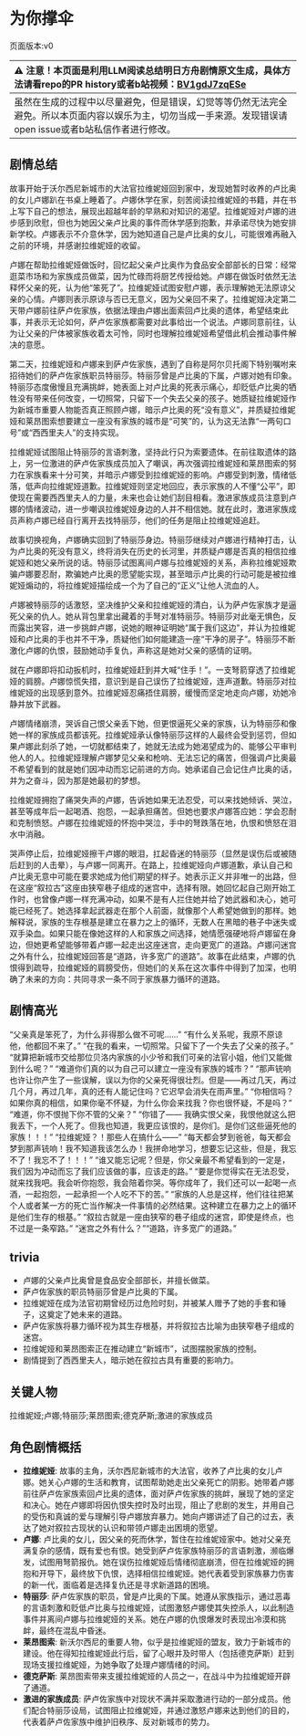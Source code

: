 # 为你撑伞
页面版本:v0
 

| :warning: 注意！本页面是利用LLM阅读总结明日方舟剧情原文生成，具体方法请看repo的PR history或者b站视频：[BV1gdJ7zqESe](https://www.bilibili.com/video/BV1gdJ7zqESe/)         |
|:----------------------------|
| 虽然在生成的过程中以尽量避免，但是错误，幻觉等等仍然无法完全避免。所以本页面内容以娱乐为主，切勿当成一手来源。发现错误请open issue或者b站私信作者进行修改。|



## 剧情总结
故事开始于沃尔西尼新城市的大法官拉维妮娅回到家中，发现她暂时收养的卢比奥的女儿卢娜趴在书桌上睡着了。卢娜休学在家，刻苦阅读拉维妮娅的书籍，并在书上写下自己的想法，展现出超越年龄的早熟和对知识的渴望。拉维妮娅对卢娜的进步感到欣慰，但也为她因父亲卢比奥的事件而休学感到抱歉，并承诺尽快为她安排新学校。卢娜表示不介意休学，因为她知道自己是卢比奥的女儿，可能很难再融入之前的环境，并感谢拉维妮娅的收留。

卢娜在帮助拉维妮娅做饭时，回忆起父亲卢比奥作为食品安全部部长的日常：经常逛菜市场和为家族成员做菜，因为忙碌而将厨艺传授给她。卢娜在做饭时依然无法释怀父亲的死，认为他“笨死了”。拉维妮娅试图安慰卢娜，表示理解她无法原谅父亲的心情。卢娜则表示原谅与否已无意义，因为父亲回不来了。拉维妮娅决定第二天带卢娜前往萨卢佐家族，依据法理由卢娜出面索回卢比奥的遗体，希望结束此事，并表示无论如何，萨卢佐家族都需要对此事给出一个说法。卢娜同意前往，认为让父亲的尸体被家族收着太可怜，同时也理解拉维妮娅希望借此机会推动事件解决的意愿。

第二天，拉维妮娅和卢娜来到萨卢佐家族，遇到了自称是阿尔贝托阁下特别嘱咐来招待她们的萨卢佐家族职员特丽莎。特丽莎曾是卢比奥的下属，卢娜对她有印象。特丽莎态度傲慢且充满挑衅，她表面上对卢比奥的死表示痛心，却贬低卢比奥的牺牲没有带来任何改变，一切照常，只留下一个失去父亲的孩子。她质疑拉维妮娅作为新城市重要人物能否真正照顾卢娜，暗示卢比奥的死“没有意义”，并质疑拉维妮娅和莱昂图索想要建立一座没有家族的城市是“可笑”的，认为这无法靠“一两句口号”或“西西里夫人”的支持实现。

拉维妮娅试图阻止特丽莎的言语刺激，坚持此行只为索要遗体。在前往取遗体的路上，另一位激进的萨卢佐家族成员加入了嘲讽，再次强调拉维妮娅和莱昂图索的努力在家族看来十分可笑，并暗示卢娜受到拉维妮娅的影响。卢娜受到刺激，情绪低落，低声向拉维妮娅道歉。拉维妮娅则坚定地回应，表示家族的人不懂“公平”，即使现在需要西西里夫人的力量，未来也会让她们刮目相看。激进家族成员注意到卢娜的情绪波动，进一步嘲讽拉维妮娅身边的人并不相信她。就在此时，激进家族成员声称卢娜已经自行离开去找特丽莎，他们的任务是阻止拉维妮娅追赶。

故事切换视角，卢娜确实回到了特丽莎身边。特丽莎继续对卢娜进行精神打击，认为卢比奥的死没有意义，终将消失在历史的长河里，并质疑卢娜是否真的相信拉维妮娅和她父亲所说的话。特丽莎试图离间卢娜与拉维妮娅的关系，声称拉维妮娅欺骗卢娜要忍耐，欺骗她卢比奥的愿望能实现，甚至暗示卢比奥的行动可能是被拉维妮娅煽动的，将拉维妮娅描绘成一个为了自己的“正义”让他人流血的人。

卢娜被特丽莎的话激怒，坚决维护父亲和拉维妮娅的清白，认为萨卢佐家族才是逼死父亲的仇人。她从背包里拿出藏着的手弩对准特丽莎。特丽莎对此毫无惧色，反而露出笑容，进一步挑衅卢娜，说她的眼神证明她“属于我们这边”，并认为拉维妮娅和卢比奥的手也并不干净，质疑他们如何能建造一座“干净的房子”。特丽莎不断激化卢娜的仇恨，鼓励她动手复仇，声称这是她对父亲的感情的证明。

就在卢娜即将扣动扳机时，拉维妮娅赶到并大喊“住手！”。一支弩箭穿透了拉维妮娅的肩膀。卢娜惊慌失措，意识到是自己误伤了拉维妮娅，连声道歉。特丽莎对拉维妮娅的出现感到意外。拉维妮娅忍痛捂住肩膀，缓慢而坚定地走向卢娜，劝她冷静并放下武器。

卢娜情绪崩溃，哭诉自己恨父亲丢下她，但更恨逼死父亲的家族，认为特丽莎和像她一样的家族成员都该死。拉维妮娅承认像特丽莎这样的人最终会受到惩罚，但如果卢娜此刻杀了她，一切就都结束了，她就无法成为她渴望成为的、能够公平审判他人的人。拉维妮娅理解卢娜梦见父亲和枪响、无法忘记的痛苦，但强调卢比奥最不希望看到的就是她们因冲动而忘记前进的方向。她承诺自己会记住卢比奥的话，并为之奋斗，因为那是她最初的梦想。

拉维妮娅拥抱了痛哭失声的卢娜，告诉她如果无法忍受，可以来找她倾诉、哭泣，甚至等成年后一起喝酒、抱怨，一起承担痛苦。但她也要求卢娜答应她：学会忍耐和克制愤怒。卢娜在拉维妮娅的怀抱中哭泣，手中的弩跌落在地，仇恨和愤怒在泪水中消融。

哭声停止后，拉维妮娅擦干卢娜的眼泪，扛起昏迷的特丽莎（显然是误伤后或被随后赶到的人击晕），与卢娜一同离开。在路上，拉维妮娅向卢娜道歉，承认自己和卢比奥无意中可能在要求她成为他们期望的样子。她表示正义并非唯一的出路，但在这座“叙拉古”这座由狭窄巷子组成的迷宫中，选择有限。她回忆起自己刚开始工作时，也曾像卢娜一样充满冲动，如果不是有人拦住她并给了她武器和决心，她可能已经死了。她选择拿起武器走在那个人前面，就像那个人希望她做到的那样。她解释说，家族的生存根基是建立在暴力之上的循环，无数人在黑暗的巷子中迷失或双手染血。如果只能在像她这样的人和家族之间选择，她情愿强硬地将卢娜留在身边，但她更希望能够带着卢娜一起走出这座迷宫，走向更宽广的道路。卢娜问迷宫之外有什么，拉维妮娅回答是“道路，许多宽广的道路”。故事在此结束，卢娜的仇恨得到疏导，拉维妮娅的肩膀受伤，但她们的关系在这次事件中得到了加深，也明确了未来的方向：共同寻求一条不同于家族暴力循环的道路。
## 剧情高光
“父亲真是笨死了，为什么非得那么做不可呢......”
“有什么关系呢，我原不原谅他，他都回不来了。”
“在我的看来，一切照常。只留下了一个失去了父亲的孩子。”
“就算把新城市交给那位贝洛内家族的小少爷和我们可亲的法官小姐，他们又能做到什么呢？”
“难道你们真的以为自己可以建立一座没有家族的城市？”
“那声铳响也许让你产生了一些误解，误以为你的父亲死得很壮烈。但是——再过几天，再过几个月，再过几年，真的还有人能记住吗？它迟早会消失在雨声里。”
“你相信吗？如果你真的相信，如果你毫不怀疑，为什么你会来找我？你也很怀疑，不是吗？”
“难道，你不恨抛下你不管的父亲？”
“你错了—— 我确实恨父亲，我恨他就这么把我丢下，一个人死了。但我也知道，我更应该恨的，是你们。是你们这些逼死他的家族！！！”
“拉维妮娅？！那些人在搞什么——”
“每天都会梦到爸爸，每天都会梦到那声铳响！我不知道我该怎么办！我拼命地学习，想要忘记这些，但是，我忘不了！我忘不了！！！”
“谁又能忘记呢？但是，你父亲最不希望看到的一定是，我们因为冲动而忘了我们应该做的事，应该走的路。”
“要是你觉得实在无法忍受，就来找我吧。我会听你抱怨，我会陪着你哭。等你成年了，我们还可以一起喝一点酒，一起抱怨，一起承担一个人吃不下的苦。”
“家族的人总是这样，他们往往把某个人或者某一方的死亡当作解决一件事情的必然结果。这种建立在暴力之上的循环是他们生存的根基。”
“叙拉古就是一座由狭窄的巷子组成的迷宫，即使是终点，也不过是一条窄路。”
“迷宫之外有什么？”“道路，许多宽广的道路。”
## trivia
- 卢娜的父亲卢比奥曾是食品安全部部长，并擅长做菜。
- 萨卢佐家族的职员特丽莎曾是卢比奥的下属。
- 拉维妮娅在成为法官初期曾经历过危险时刻，并被某人赠予了她的手套和锤子，这奠定了她未来的道路。
- 萨卢佐家族将暴力循环视为其生存根基，并将叙拉古比喻为由狭窄巷子组成的迷宫。
- 拉维妮娅和莱昂图索正在推动建立“新城市”，试图摆脱家族的控制。
- 剧情提到了西西里夫人，暗示她在叙拉古具有重要的影响力。
## 关键人物
拉维妮娅;卢娜;特丽莎;莱昂图索;德克萨斯;激进的家族成员
## 角色剧情概括
-   **拉维妮娅**: 故事的主角，沃尔西尼新城市的大法官，收养了卢比奥的女儿卢娜。她关心卢娜的生活和教育，试图帮助她走出父亲死亡的阴影。她带着卢娜前往萨卢佐家族索回卢比奥的遗体，面对萨卢佐家族的挑衅，展现了她的坚定和决心。她在卢娜即将因仇恨失控时及时出现，阻止了悲剧的发生，并用自己的受伤和真诚的爱与理解引导卢娜放弃暴力。她向卢娜讲述了自己的过去，表达了她对叙拉古现状的认识和带领卢娜走出困境的愿望。
-   **卢娜**: 卢比奥的女儿，因父亲的死而休学，暂住在拉维妮娅家中。她对父亲充满复杂的感情，既有爱也有恨。她受到萨卢佐家族特丽莎的言语刺激，濒临爆发，试图用弩箭报仇。她在误伤拉维妮娅后情绪彻底崩溃，但在拉维妮娅的拥抱和开导下，最终放下仇恨，选择相信拉维妮娅。她代表着受到家族暴力伤害的新一代，面临着是选择复仇还是寻求新道路的困境。
-   **特丽莎**: 萨卢佐家族的职员，曾是卢比奥的下属。她遵从家族指示，通过恶毒的言语刺激和贬低卢比奥与拉维妮娅，试图激怒卢娜使其失控杀人，以此制造事件并离间卢娜与拉维妮娅的关系。她在卢娜的仇恨爆发时表现出冷漠和挑衅，最终在混乱中昏迷。
-   **莱昂图索**: 新沃尔西尼的重要人物，似乎是拉维妮娅的盟友，致力于新城市的建设。他在得知拉维妮娅此行后，留了心眼并及时带人（包括德克萨斯）赶到现场支援拉维妮娅，为她争取了处理卢娜情绪的时间。
-   **德克萨斯**: 莱昂图索带来支援拉维妮娅的人员之一，在战斗中为拉维妮娅开辟了通道。
-   **激进的家族成员**: 萨卢佐家族中对现状不满并采取激进行动的一部分成员。他们配合特丽莎设局，试图阻止拉维妮娅，并通过激怒卢娜来达到他们的目的，代表着萨卢佐家族中维护旧秩序、反对新城市的势力。